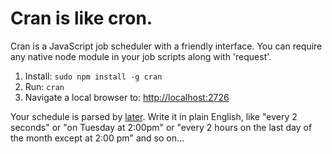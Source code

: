 # Cran is like cron.

Cran is a JavaScript job scheduler with a friendly interface.
You can require any native node module in your job scripts along with 'request'.

1. Install: `sudo npm install -g cran`
2. Run: `cran`
3. Navigate a local browser to: [http://localhost:2726](http://localhost:2726)

Your schedule is parsed by [later](http://bunkat.github.io/later/parsers.html#text). 
Write it in plain English, like "every 2 seconds" or "on Tuesday at 2:00pm" or "every 2 hours on the last day of the month except at 2:00 pm" and so on...
